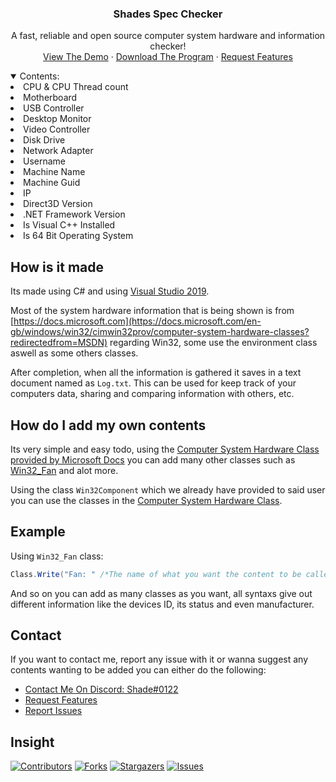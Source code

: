 <h3 align="center">Shades Spec Checker</h3>

<p align="center">A fast, reliable and open source computer system hardware and information checker!
  <br />
    <a href="https://cdn.discordapp.com/attachments/713300799769280602/851893796400529408/QJ09sbCU.png">View The Demo</a>
  ·
    <a href="https://github.com/Shade0122/Shades-Spec-Checker/raw/main/ShadesSpecChecker/bin/Release/ShadesSpecChecker.exe">Download The Program</a>
  ·
    <a href="https://github.com/Shade0122/Shades-Spec-Checker/pulls">Request Features</a>
</p>

<details open="open">
  <summary>Contents:</summary>
    <li><a>CPU & CPU Thread count</a></li>
    <li><a>Motherboard</a></li>
    <li><a>USB Controller</a></li>
    <li><a>Desktop Monitor</a></li>
    <li><a>Video Controller</a></li>
    <li><a>Disk Drive</a></li>
    <li><a>Network Adapter</a></li>
    <li><a>Username</a></li>
    <li><a>Machine Name</a></li>
    <li><a>Machine Guid</a></li>
    <li><a>IP</a></li>
    <li><a>Direct3D Version</a></li>
    <li><a>.NET Framework Version</a></li>
    <li><a>Is Visual C++ Installed</a></li>
    <li><a>Is 64 Bit Operating System</a></li>
</details>

## How is it made
Its made using C# and using [Visual Studio 2019](https://visualstudio.microsoft.com/downloads/).

Most of the system hardware information that is being shown is from [https://docs.microsoft.com](https://docs.microsoft.com/en-gb/windows/win32/cimwin32prov/computer-system-hardware-classes?redirectedfrom=MSDN) regarding Win32, some use the environment class aswell as some others classes.

After completion, when all the information is gathered it saves in a text document named as `Log.txt`. This can be used for keep track of your computers data, sharing and comparing information with others, etc.

## How do I add my own contents
Its very simple and easy todo, using the [Computer System Hardware Class provided by Microsoft Docs](https://docs.microsoft.com/en-gb/windows/win32/cimwin32prov/computer-system-hardware-classes?redirectedfrom=MSDN) you can add many other classes such as [Win32_Fan](https://docs.microsoft.com/en-gb/windows/win32/cimwin32prov/win32-fan) and alot more.

Using the class `Win32Component` which we already have provided to said user you can use the classes in the [Computer System Hardware Class](https://docs.microsoft.com/en-gb/windows/win32/cimwin32prov/computer-system-hardware-classes?redirectedfrom=MSDN).

## Example
Using `Win32_Fan` class:
```CS
Class.Write("Fan: " /*The name of what you want the content to be called.*/, ConsoleColor.DarkYellow /*Color of what the name is when being written.*/); Class.Win32Component("Win32_Fan" /*The name of the class.*/, "Name" /*The classes syntax. (The Win32Component class only accepts syntaxs that are strings but you can edit that by finding the class within the code.)*/);
```
And so on you can add as many classes as you want, all syntaxs give out different information like the devices ID, its status and even manufacturer. 

## Contact
If you want to contact me, report any issue with it or wanna suggest any contents wanting to be added you can either do the following:
* [Contact Me On Discord: Shade#0122](https://discord.com)
* [Request Features](https://github.com/Shade0122/Shades-Spec-Checker/pulls)
* [Report Issues](https://github.com/Shade0122/Shades-Spec-Checker/issues)

## Insight
[![Contributors][contributors-shield]][contributors-url]
[![Forks][forks-shield]][forks-url]
[![Stargazers][stars-shield]][stars-url]
[![Issues][issues-shield]][issues-url]

[contributors-shield]: https://img.shields.io/github/contributors/Shade0122/Shades-Spec-Checker.svg?style=for-the-badge
[contributors-url]: https://github.com/Shade0122/Shades-Spec-Checker/graphs/contributors
[forks-shield]: https://img.shields.io/github/forks/Shade0122/Shades-Spec-Checker.svg?style=for-the-badge
[forks-url]: https://github.com/Shade0122/Shades-Spec-Checker/network/members
[stars-shield]: https://img.shields.io/github/stars/Shade0122/Shades-Spec-Checker.svg?style=for-the-badge
[stars-url]: https://github.com/Shade0122/Shades-Spec-Checker/stargazers
[issues-shield]: https://img.shields.io/github/issues/Shade0122/Shades-Spec-Checker.svg?style=for-the-badge
[issues-url]: https://github.com/Shade0122/Shades-Spec-Checker/issues
